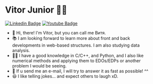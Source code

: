 # Vitor Junior 👨‍💻
[![Linkedin Badge](https://img.shields.io/badge/-LinkedIn-blue?style=flat-square&logo=Linkedin&logoColor=white&link=https://www.linkedin.com/in/vitor-de-barros-74a976ba/)](https://www.linkedin.com/in/vitor-de-barros-74a976ba/)
[![Youtube Badge](https://img.shields.io/badge/-YouTube-c14438?style=flat-square&logo=YouTube&logoColor=white&link=https://www.youtube.com/channel/UCS6xlMshlqXpO-NTqNzb7Aw)](https://www.youtube.com/channel/UCS6xlMshlqXpO-NTqNzb7Aw)

- 👋 Hi, there! I'm Vitor, but you can call me Витя. 
- 📚 I am looking forward to learn more about front and back developments in web-based structures. I am also studying data analysis.
- 👨‍🎓 I have a good knowledge in C/C++, and Python, and I also like numerical methods and applying them to EDOs/EDPs or another problem I would be seeing.
- 📧 If u send me an e-mail, I will try to answer it as fast as possible! ^^
- 😆 I like telling jokes... and expect others to laugh xD.


<!---
vitia-fritelle/vitia-fritelle is a ✨ special ✨ repository because its `README.md` (this file) appears on your GitHub profile.
You can click the Preview link to take a look at your changes.
--->
